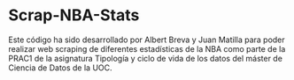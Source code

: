 # Scrap-NBA-Stats

Este código ha sido desarrollado por Albert Breva y Juan Matilla para poder realizar web scraping de diferentes estadísticas de la NBA como parte de la PRAC1 de la asignatura Tipología y ciclo de vida de los datos del máster de Ciencia de Datos de la UOC.
